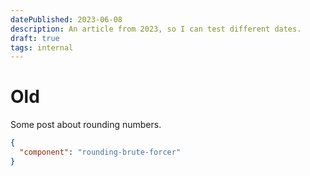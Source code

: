 ```yaml
---
datePublished: 2023-06-08
description: An article from 2023, so I can test different dates.
draft: true
tags: internal
---
```


# Old

Some post about rounding numbers.

```json custom
{
  "component": "rounding-brute-forcer"
}
```
